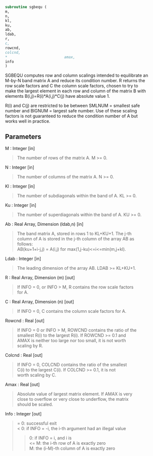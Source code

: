 ```fortran  
subroutine sgbequ (  
m,  
n,  
kl,  
ku,  
ab,  
ldab,  
r,  
c,  
rowcnd,  
colcnd,  
*                          amax,  
info  
)  
```  
  
SGBEQU computes row and column scalings intended to equilibrate an  
M-by-N band matrix A and reduce its condition number.  R returns the  
row scale factors and C the column scale factors, chosen to try to  
make the largest element in each row and column of the matrix B with  
elements B(i,j)=R(i)*A(i,j)*C(j) have absolute value 1.  
  
R(i) and C(j) are restricted to be between SMLNUM = smallest safe  
number and BIGNUM = largest safe number.  Use of these scaling  
factors is not guaranteed to reduce the condition number of A but  
works well in practice.  
  
## Parameters  
M : Integer [in]  
> The number of rows of the matrix A.  M >= 0.  
  
N : Integer [in]  
> The number of columns of the matrix A.  N >= 0.  
  
Kl : Integer [in]  
> The number of subdiagonals within the band of A.  KL >= 0.  
  
Ku : Integer [in]  
> The number of superdiagonals within the band of A.  KU >= 0.  
  
Ab : Real Array, Dimension (ldab,n) [in]  
> The band matrix A, stored in rows 1 to KL+KU+1.  The j-th  
> column of A is stored in the j-th column of the array AB as  
> follows:  
> AB(ku+1+i-j,j) = A(i,j) for max(1,j-ku)<=i<=min(m,j+kl).  
  
Ldab : Integer [in]  
> The leading dimension of the array AB.  LDAB >= KL+KU+1.  
  
R : Real Array, Dimension (m) [out]  
> If INFO = 0, or INFO > M, R contains the row scale factors  
> for A.  
  
C : Real Array, Dimension (n) [out]  
> If INFO = 0, C contains the column scale factors for A.  
  
Rowcnd : Real [out]  
> If INFO = 0 or INFO > M, ROWCND contains the ratio of the  
> smallest R(i) to the largest R(i).  If ROWCND >= 0.1 and  
> AMAX is neither too large nor too small, it is not worth  
> scaling by R.  
  
Colcnd : Real [out]  
> If INFO = 0, COLCND contains the ratio of the smallest  
> C(i) to the largest C(i).  If COLCND >= 0.1, it is not  
> worth scaling by C.  
  
Amax : Real [out]  
> Absolute value of largest matrix element.  If AMAX is very  
> close to overflow or very close to underflow, the matrix  
> should be scaled.  
  
Info : Integer [out]  
> = 0:  successful exit  
> < 0:  if INFO = -i, the i-th argument had an illegal value  
> > 0:  if INFO = i, and i is  
> <= M:  the i-th row of A is exactly zero  
> >  M:  the (i-M)-th column of A is exactly zero  
  
